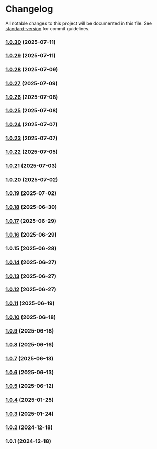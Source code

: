 # Changelog

All notable changes to this project will be documented in this file. See [standard-version](https://github.com/conventional-changelog/standard-version) for commit guidelines.

### [1.0.30](https://github.com/NattaponSbn/next-food-calculator-demo/compare/v1.0.29...v1.0.30) (2025-07-11)

### [1.0.29](https://github.com/NattaponSbn/next-food-calculator-demo/compare/v1.0.28...v1.0.29) (2025-07-11)

### [1.0.28](https://github.com/NattaponSbn/next-food-calculator-demo/compare/v1.0.27...v1.0.28) (2025-07-09)

### [1.0.27](https://github.com/NattaponSbn/next-food-calculator-demo/compare/v1.0.26...v1.0.27) (2025-07-09)

### [1.0.26](https://github.com/NattaponSbn/next-food-calculator-demo/compare/v1.0.24...v1.0.26) (2025-07-08)

### [1.0.25](https://github.com/NattaponSbn/next-food-calculator-demo/compare/v1.0.22...v1.0.25) (2025-07-08)

### [1.0.24](https://github.com/NattaponSbn/next-food-calculator-demo/compare/v1.0.23...v1.0.24) (2025-07-07)

### [1.0.23](https://github.com/NattaponSbn/next-food-calculator-demo/compare/v1.0.21...v1.0.23) (2025-07-07)

### [1.0.22](https://github.com/NattaponSbn/next-food-calculator-demo/compare/v1.0.15...v1.0.22) (2025-07-05)

### [1.0.21](https://github.com/NattaponSbn/next-food-calculator-demo/compare/v1.0.20...v1.0.21) (2025-07-03)

### [1.0.20](https://github.com/NattaponSbn/next-food-calculator-demo/compare/v1.0.19...v1.0.20) (2025-07-02)

### [1.0.19](https://github.com/NattaponSbn/next-food-calculator-demo/compare/v1.0.18...v1.0.19) (2025-07-02)

### [1.0.18](https://github.com/NattaponSbn/next-food-calculator-demo/compare/v1.0.17...v1.0.18) (2025-06-30)

### [1.0.17](https://github.com/NattaponSbn/next-food-calculator-demo/compare/v1.0.16...v1.0.17) (2025-06-29)

### [1.0.16](https://github.com/NattaponSbn/next-food-calculator-demo/compare/v1.0.14...v1.0.16) (2025-06-29)

### 1.0.15 (2025-06-28)

### [1.0.14](https://github.com/NattaponSbn/next-food-calculator-demo/compare/v1.0.13...v1.0.14) (2025-06-27)

### [1.0.13](https://github.com/NattaponSbn/next-food-calculator-demo/compare/v1.0.12...v1.0.13) (2025-06-27)

### [1.0.12](https://github.com/NattaponSbn/next-food-calculator-demo/compare/v1.0.11...v1.0.12) (2025-06-27)

### [1.0.11](https://github.com/NattaponSbn/next-food-calculator-demo/compare/v1.0.10...v1.0.11) (2025-06-19)

### [1.0.10](https://github.com/NattaponSbn/next-food-calculator-demo/compare/v1.0.9...v1.0.10) (2025-06-18)

### [1.0.9](https://github.com/NattaponSbn/next-food-calculator-demo/compare/v1.0.8...v1.0.9) (2025-06-18)

### [1.0.8](https://github.com/NattaponSbn/next-food-calculator-demo/compare/v1.0.7...v1.0.8) (2025-06-16)

### [1.0.7](https://github.com/NattaponSbn/next-food-calculator-demo/compare/v1.0.6...v1.0.7) (2025-06-13)

### [1.0.6](https://github.com/NattaponSbn/next-food-calculator-demo/compare/v1.0.5...v1.0.6) (2025-06-13)

### [1.0.5](https://github.com/NattaponSbn/next-food-calculator-demo/compare/v1.0.4...v1.0.5) (2025-06-12)

### [1.0.4](https://github.com/NattaponSbn/next-food-calculator-demo/compare/v1.0.3...v1.0.4) (2025-01-25)

### [1.0.3](https://github.com/NattaponSbn/next-food-calculator-demo/compare/v1.0.2...v1.0.3) (2025-01-24)

### [1.0.2](https://github.com/NattaponSbn/next-food-calculator-demo/compare/v1.0.1...v1.0.2) (2024-12-18)

### 1.0.1 (2024-12-18)
